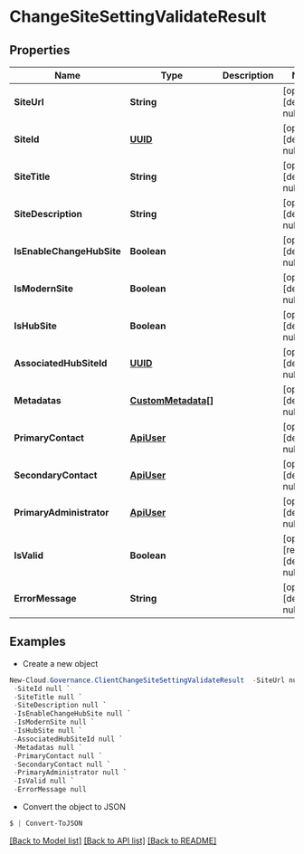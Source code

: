 # ChangeSiteSettingValidateResult
## Properties

Name | Type | Description | Notes
------------ | ------------- | ------------- | -------------
**SiteUrl** | **String** |  | [optional] [default to null]
**SiteId** | [**UUID**](UUID.md) |  | [optional] [default to null]
**SiteTitle** | **String** |  | [optional] [default to null]
**SiteDescription** | **String** |  | [optional] [default to null]
**IsEnableChangeHubSite** | **Boolean** |  | [optional] [default to null]
**IsModernSite** | **Boolean** |  | [optional] [default to null]
**IsHubSite** | **Boolean** |  | [optional] [default to null]
**AssociatedHubSiteId** | [**UUID**](UUID.md) |  | [optional] [default to null]
**Metadatas** | [**CustomMetadata[]**](CustomMetadata.md) |  | [optional] [default to null]
**PrimaryContact** | [**ApiUser**](ApiUser.md) |  | [optional] [default to null]
**SecondaryContact** | [**ApiUser**](ApiUser.md) |  | [optional] [default to null]
**PrimaryAdministrator** | [**ApiUser**](ApiUser.md) |  | [optional] [default to null]
**IsValid** | **Boolean** |  | [optional] [readonly] [default to null]
**ErrorMessage** | **String** |  | [optional] [default to null]

## Examples

- Create a new object
```powershell
New-Cloud.Governance.ClientChangeSiteSettingValidateResult  -SiteUrl null `
 -SiteId null `
 -SiteTitle null `
 -SiteDescription null `
 -IsEnableChangeHubSite null `
 -IsModernSite null `
 -IsHubSite null `
 -AssociatedHubSiteId null `
 -Metadatas null `
 -PrimaryContact null `
 -SecondaryContact null `
 -PrimaryAdministrator null `
 -IsValid null `
 -ErrorMessage null
```

- Convert the object to JSON
```powershell
$ | Convert-ToJSON
```


[[Back to Model list]](../README.md#documentation-for-models) [[Back to API list]](../README.md#documentation-for-api-endpoints) [[Back to README]](../README.md)

